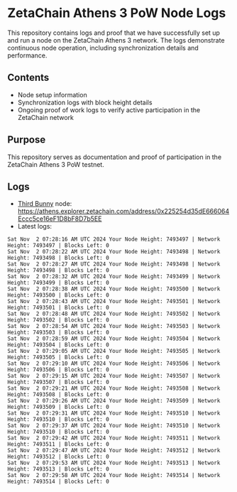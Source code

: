 # ZetaChain Athens 3 PoW Node Logs
This repository contains logs and proof that we have successfully set up and run a node on the ZetaChain Athens 3 network. The logs demonstrate continuous node operation, including synchronization details and performance.

## Contents
- Node setup information
- Synchronization logs with block height details
- Ongoing proof of work logs to verify active participation in the ZetaChain network

## Purpose
This repository serves as documentation and proof of participation in the ZetaChain Athens 3 PoW testnet.

## Logs

- [Third Bunny](https://thirdbunny.xyz/) node: https://athens.explorer.zetachain.com/address/0x225254d35dE666064Eccc5ce16eF1D8bF8D7b5EE
- Latest logs:
```
Sat Nov  2 07:28:16 AM UTC 2024 Your Node Height: 7493497 | Network Height: 7493497 | Blocks Left: 0
Sat Nov  2 07:28:22 AM UTC 2024 Your Node Height: 7493498 | Network Height: 7493498 | Blocks Left: 0
Sat Nov  2 07:28:27 AM UTC 2024 Your Node Height: 7493498 | Network Height: 7493498 | Blocks Left: 0
Sat Nov  2 07:28:32 AM UTC 2024 Your Node Height: 7493499 | Network Height: 7493499 | Blocks Left: 0
Sat Nov  2 07:28:38 AM UTC 2024 Your Node Height: 7493500 | Network Height: 7493500 | Blocks Left: 0
Sat Nov  2 07:28:43 AM UTC 2024 Your Node Height: 7493501 | Network Height: 7493501 | Blocks Left: 0
Sat Nov  2 07:28:48 AM UTC 2024 Your Node Height: 7493502 | Network Height: 7493502 | Blocks Left: 0
Sat Nov  2 07:28:54 AM UTC 2024 Your Node Height: 7493503 | Network Height: 7493503 | Blocks Left: 0
Sat Nov  2 07:28:59 AM UTC 2024 Your Node Height: 7493504 | Network Height: 7493504 | Blocks Left: 0
Sat Nov  2 07:29:05 AM UTC 2024 Your Node Height: 7493505 | Network Height: 7493505 | Blocks Left: 0
Sat Nov  2 07:29:10 AM UTC 2024 Your Node Height: 7493506 | Network Height: 7493506 | Blocks Left: 0
Sat Nov  2 07:29:15 AM UTC 2024 Your Node Height: 7493507 | Network Height: 7493507 | Blocks Left: 0
Sat Nov  2 07:29:21 AM UTC 2024 Your Node Height: 7493508 | Network Height: 7493508 | Blocks Left: 0
Sat Nov  2 07:29:26 AM UTC 2024 Your Node Height: 7493509 | Network Height: 7493509 | Blocks Left: 0
Sat Nov  2 07:29:31 AM UTC 2024 Your Node Height: 7493510 | Network Height: 7493510 | Blocks Left: 0
Sat Nov  2 07:29:37 AM UTC 2024 Your Node Height: 7493510 | Network Height: 7493510 | Blocks Left: 0
Sat Nov  2 07:29:42 AM UTC 2024 Your Node Height: 7493511 | Network Height: 7493511 | Blocks Left: 0
Sat Nov  2 07:29:47 AM UTC 2024 Your Node Height: 7493512 | Network Height: 7493512 | Blocks Left: 0
Sat Nov  2 07:29:53 AM UTC 2024 Your Node Height: 7493513 | Network Height: 7493513 | Blocks Left: 0
Sat Nov  2 07:29:58 AM UTC 2024 Your Node Height: 7493514 | Network Height: 7493514 | Blocks Left: 0
```
